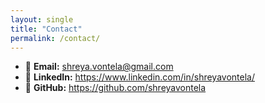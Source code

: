 ```yaml
---
layout: single
title: "Contact"
permalink: /contact/
---
```


- 📧 **Email:** shreya.vontela@gmail.com  
- 💼 **LinkedIn:** <https://www.linkedin.com/in/shreyavontela/>  
- 🐙 **GitHub:** <https://github.com/shreyavontela>
